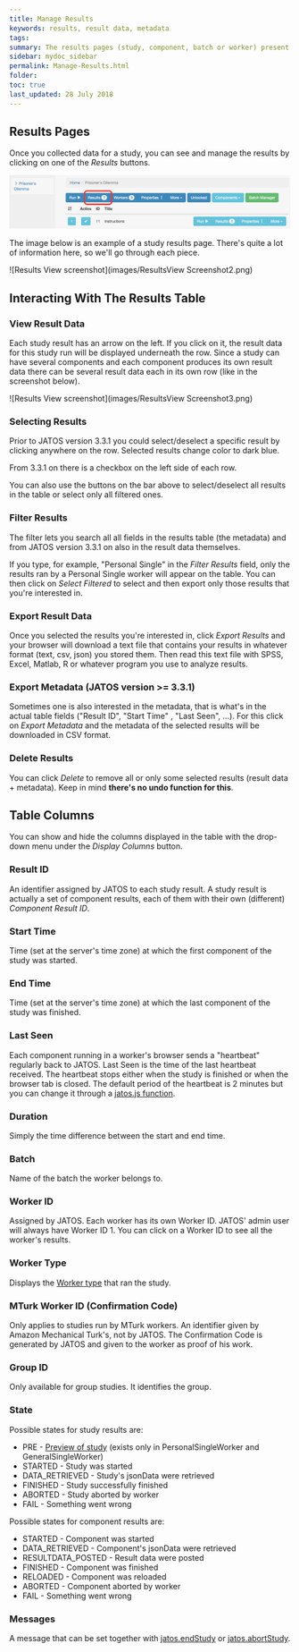 ```yaml
---
title: Manage Results
keywords: results, result data, metadata
tags:
summary: The results pages (study, component, batch or worker) present all the data that were collected during the study runs, including the result data and metadata (e.g. worker ID, start time etc.). 
sidebar: mydoc_sidebar
permalink: Manage-Results.html
folder:
toc: true
last_updated: 28 July 2018
---
```


## Results Pages

Once you collected data for a study, you can see and manage the results by clicking on one of the *Results* buttons.

![Results Link](images/ResultsLink.png)

The image below is an example of a study results page. There's quite a lot of information here, so we'll go through each piece.

![Results View screenshot](images/ResultsView Screenshot2.png)


## Interacting With The Results Table

### View Result Data

Each study result has an arrow on the left. If you click on it, the result data for this study run will be displayed underneath the row. Since a study can have several components and each component produces its own result data there can be several result data each in its own row (like in the screenshot below).

![Results View screenshot](images/ResultsView Screenshot3.png)

### Selecting Results

Prior to JATOS version 3.3.1 you could select/deselect a specific result by clicking anywhere on the row. Selected results change color to dark blue. 

From 3.3.1 on there is a checkbox on the left side of each row.

You can also use the buttons on the bar above to select/deselect all results in the table or select only all filtered ones.

### Filter Results

The filter lets you search all all fields in the results table (the metadata) and from JATOS version 3.3.1 on also in the result data themselves. 

If you type, for example, "Personal Single" in the *Filter Results* field, only the results ran by a Personal Single worker will appear on the table. You can then click on *Select Filtered* to select and then export only those results that you're interested in.

### Export Result Data

Once you selected the results you're interested in, click *Export Results* and your browser will download a text file that contains your results in whatever format (text, csv, json) you stored them. Then read this text file with SPSS, Excel, Matlab, R or whatever program you use to analyze results.

### Export Metadata (JATOS version >= 3.3.1)

Sometimes one is also interested in the metadata, that is what's in the actual table fields ("Result ID", "Start Time" , "Last Seen", ...). For this click on *Export Metadata* and the metadata of the selected results will be downloaded in CSV format.

### Delete Results

You can click *Delete* to remove all or only some selected results (result data + metadata). Keep in mind **there's no undo function for this**. 


## Table Columns

You can show and hide the columns displayed in the table with the drop-down menu under the *Display Columns* button. 

### Result ID 
An identifier assigned by JATOS to each study result. A study result is actually a set of component results, each of them with their own (different) *Component Result ID*. 

### Start Time
Time (set at the server's time zone) at which the first component of the study was started. 

### End Time
Time (set at the server's time zone) at which the last component of the study was finished. 

### Last Seen
Each component running in a worker's browser sends a "heartbeat" regularly back to JATOS. Last Seen is the time of the last heartbeat received. The heartbeat stops either when the study is finished or when the browser tab is closed. The default period of the heartbeat is 2 minutes but you can change it through a [jatos.js function](jatos.js-Reference.html#jatossetheartbeatperiodheartbeatperiod).

### Duration
Simply the time difference between the start and end time.

### Batch
Name of the batch the worker belongs to.

### Worker ID
Assigned by JATOS. Each worker has its own Worker ID. JATOS' admin user will always have Worker ID 1. You can click on a Worker ID to see all the worker's results. 

### Worker Type
Displays the [Worker type](Worker-Types.html) that ran the study. 

### MTurk Worker ID (Confirmation Code)
Only applies to studies run by MTurk workers. An identifier given by Amazon Mechanical Turk's, not by JATOS. The Confirmation Code is generated by JATOS and given to the worker as proof of his work.

### Group ID
Only available for group studies. It identifies the group.

### State

Possible states for study results are: 

* PRE - [Preview of study](Worker-Types.html#preview-links) (exists only in PersonalSingleWorker and GeneralSingleWorker)
* STARTED - Study was started
* DATA_RETRIEVED - Study's jsonData were retrieved
* FINISHED - Study successfully finished
* ABORTED - Study aborted by worker
* FAIL - Something went wrong

Possible states for component results are:

* STARTED - Component was started
* DATA_RETRIEVED - Component's jsonData were retrieved
* RESULTDATA_POSTED - Result data were posted
* FINISHED - Component was finished
* RELOADED - Component was reloaded
* ABORTED - Component aborted by worker
* FAIL - Something went wrong

### Messages
A message that can be set together with [jatos.endStudy](jatos.js-Reference.html#jatosendstudysuccessful-message) or [jatos.abortStudy](jatos.js-Reference.html#jatosabortstudymessage).
